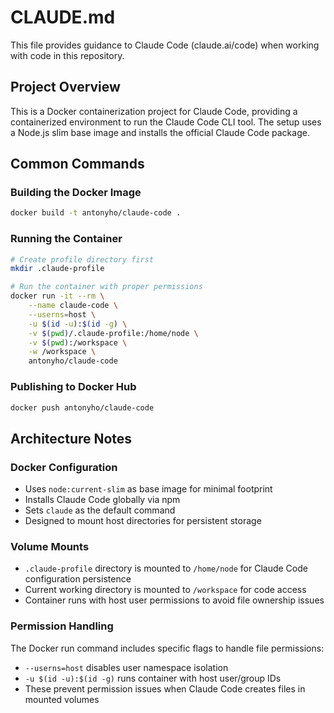 # CLAUDE.md

This file provides guidance to Claude Code (claude.ai/code) when working with code in this repository.

## Project Overview
This is a Docker containerization project for Claude Code, providing a containerized environment to run the Claude Code CLI tool. The setup uses a Node.js slim base image and installs the official Claude Code package.

## Common Commands

### Building the Docker Image
```bash
docker build -t antonyho/claude-code .
```

### Running the Container
```bash
# Create profile directory first
mkdir .claude-profile

# Run the container with proper permissions
docker run -it --rm \
    --name claude-code \
    --userns=host \
    -u $(id -u):$(id -g) \
    -v $(pwd)/.claude-profile:/home/node \
    -v $(pwd):/workspace \
    -w /workspace \
    antonyho/claude-code
```

### Publishing to Docker Hub
```bash
docker push antonyho/claude-code
```

## Architecture Notes

### Docker Configuration
- Uses `node:current-slim` as base image for minimal footprint
- Installs Claude Code globally via npm
- Sets `claude` as the default command
- Designed to mount host directories for persistent storage

### Volume Mounts
- `.claude-profile` directory is mounted to `/home/node` for Claude Code configuration persistence
- Current working directory is mounted to `/workspace` for code access
- Container runs with host user permissions to avoid file ownership issues

### Permission Handling
The Docker run command includes specific flags to handle file permissions:
- `--userns=host` disables user namespace isolation
- `-u $(id -u):$(id -g)` runs container with host user/group IDs
- These prevent permission issues when Claude Code creates files in mounted volumes